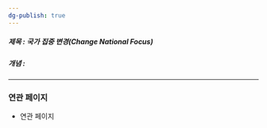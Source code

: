 ```yaml
---
dg-publish: true
---
```

##### 제목 : 국가 집중 변경(Change National Focus)
##### 개념 : 

--- 

### 연관 페이지
- 연관 페이지
